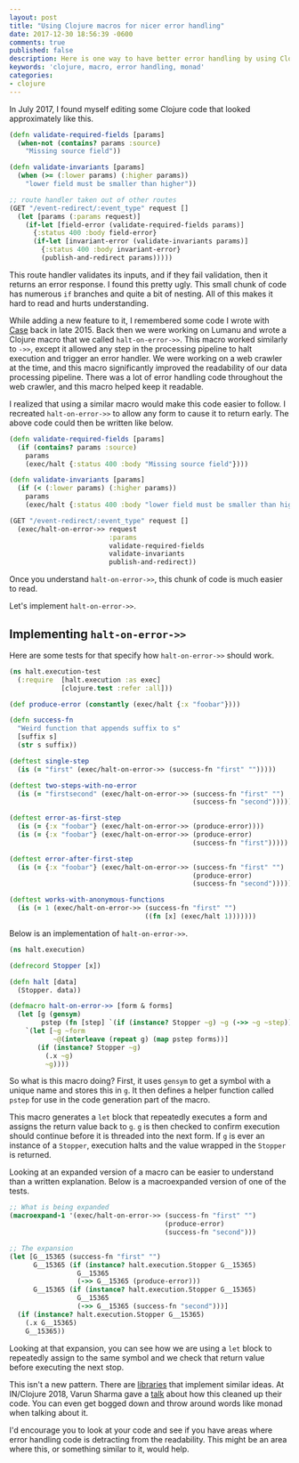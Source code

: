```yaml
---
layout: post
title: "Using Clojure macros for nicer error handling"
date: 2017-12-30 18:56:39 -0600
comments: true
published: false
description: Here is one way to have better error handling by using Clojure macros
keywords: 'clojure, macro, error handling, monad'
categories: 
- clojure
---
```


In July 2017, I found myself editing some Clojure code that looked approximately like this.

```clojure
(defn validate-required-fields [params]
  (when-not (contains? params :source)
    "Missing source field"))

(defn validate-invariants [params]
  (when (>= (:lower params) (:higher params))
    "lower field must be smaller than higher"))

;; route handler taken out of other routes
(GET "/event-redirect/:event_type" request []
  (let [params (:params request)]
    (if-let [field-error (validate-required-fields params)]
      {:status 400 :body field-error}
      (if-let [invariant-error (validate-invariants params)]
        {:status 400 :body invariant-error}
        (publish-and-redirect params)))))
```

This route handler validates its inputs, and if they fail validation,
then it returns an error response. I found this pretty ugly. This
small chunk of code has numerous `if` branches and quite a bit of
nesting. All of this makes it hard to read and hurts understanding.

While adding a new feature to it, I remembered some code I wrote with
[Case](https://github.com/snoe) back in late 2015. Back then we were
working on Lumanu and wrote a Clojure macro that we called
`halt-on-error->>`. This macro worked similarly to `->>`, except it
allowed any step in the processing pipeline to halt execution and
trigger an error handler. We were working on a web crawler at the
time, and this macro significantly improved the readability of our
data processing pipeline. There was a lot of error handling code
throughout the web crawler, and this macro helped keep it readable.

I realized that using a similar macro would make this code easier to
follow. I recreated `halt-on-error->>` to allow any form to cause it
to return early. The above code could then be written like below.

```clojure
(defn validate-required-fields [params]
  (if (contains? params :source)
    params
    (exec/halt {:status 400 :body "Missing source field"})))

(defn validate-invariants [params]
  (if (< (:lower params) (:higher params))
    params
    (exec/halt {:status 400 :body "lower field must be smaller than higher"})))

(GET "/event-redirect/:event_type" request []
  (exec/halt-on-error->> request
                         :params
                         validate-required-fields
                         validate-invariants
                         publish-and-redirect))
```

Once you understand `halt-on-error->>`, this chunk of
code is much easier to read.
    
Let's implement `halt-on-error->>`.

## Implementing `halt-on-error->>`

Here are some tests for that specify how `halt-on-error->>` should work.

```clojure
(ns halt.execution-test
  (:require  [halt.execution :as exec]
             [clojure.test :refer :all]))

(def produce-error (constantly (exec/halt {:x "foobar"})))

(defn success-fn
  "Weird function that appends suffix to s"
  [suffix s]
  (str s suffix))

(deftest single-step
  (is (= "first" (exec/halt-on-error->> (success-fn "first" "")))))

(deftest two-steps-with-no-error
  (is (= "firstsecond" (exec/halt-on-error->> (success-fn "first" "")
                                              (success-fn "second")))))

(deftest error-as-first-step
  (is (= {:x "foobar"} (exec/halt-on-error->> (produce-error))))
  (is (= {:x "foobar"} (exec/halt-on-error->> (produce-error)
                                              (success-fn "first")))))

(deftest error-after-first-step
  (is (= {:x "foobar"} (exec/halt-on-error->> (success-fn "first" "")
                                              (produce-error)
                                              (success-fn "second")))))

(deftest works-with-anonymous-functions
  (is (= 1 (exec/halt-on-error->> (success-fn "first" "")
                                  ((fn [x] (exec/halt 1)))))))
```

Below is an implementation of `halt-on-error->>`.

```clojure
(ns halt.execution)

(defrecord Stopper [x])

(defn halt [data]
  (Stopper. data))

(defmacro halt-on-error->> [form & forms]
  (let [g (gensym)
        pstep (fn [step] `(if (instance? Stopper ~g) ~g (->> ~g ~step)))]
    `(let [~g ~form
           ~@(interleave (repeat g) (map pstep forms))]
       (if (instance? Stopper ~g)
         (.x ~g)
         ~g))))
```

So what is this macro doing? First, it uses `gensym` to get a symbol
with a unique name and stores this in `g`. It then defines a helper
function called `pstep` for use in the code generation part of the
macro.

This macro generates a `let` block that repeatedly executes a form and
assigns the return value back to `g`. `g` is then checked to confirm
execution should continue before it is threaded into the next form. If
`g` is ever an instance of a `Stopper`, execution halts and the value
wrapped in the `Stopper` is returned.

Looking at an expanded version of a macro can be easier to understand
than a written explanation. Below is a macroexpanded version of one of
the tests.

```clojure
;; What is being expanded
(macroexpand-1 '(exec/halt-on-error->> (success-fn "first" "")
                                       (produce-error)
                                       (success-fn "second")))

;; The expansion
(let [G__15365 (success-fn "first" "")
      G__15365 (if (instance? halt.execution.Stopper G__15365)
                 G__15365
                 (->> G__15365 (produce-error)))
      G__15365 (if (instance? halt.execution.Stopper G__15365)
                 G__15365
                 (->> G__15365 (success-fn "second")))]
  (if (instance? halt.execution.Stopper G__15365)
    (.x G__15365)
    G__15365))
```

Looking at that expansion, you can see how we are using a `let` block
to repeatedly assign to the same symbol and we check that return value
before executing the next stop.

This isn't a new pattern. There are
[libraries](https://github.com/kumarshantanu/promenade) that implement
similar ideas. At IN/Clojure 2018, Varun Sharma gave a
[talk](https://www.slideshare.net/VarunSharma143/elegant-errorhandling-for-a-more-civilized-age)
about how this cleaned up their code. You can even get bogged down and
throw around words like monad when talking about it.

I'd encourage you to look at your code and see if you have areas where
error handling code is detracting from the readability. This might be
an area where this, or something similar to it, would help.

